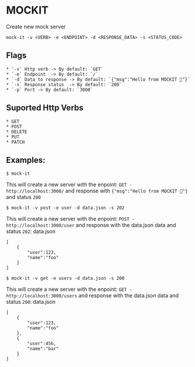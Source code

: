 # MOCKIT

Create new mock server

```
mock-it -v <VERB> -e <ENDPOINT> -d <RESPONSE_DATA> -s <STATUS_CODE>
```

## Flags
    * `-v` Http verb -> By default: `GET`
    * `-e` Endpoint  -> By default: `/`
    * `-d` Data to response -> By default: `{"msg":"Hello from MOCKIT 🧉"}`
    * `-s` Response status  -> By default: `200`
    * `-p` Port -> By default: `3000`

## Suported Http Verbs 
    * GET
    * POST
    * DELETE
    * PUT
    * PATCH


## Examples:
```
$ mock-it
```
This will create a new server with the enpoint:
`GET - http://localhost:3000/` and response with `{"msg":"Hello from MOCKIT 🧉"}` and status `200`



```
$ mock-it -v post -e user -d data.json -s 202
```
This will create a new server with the enpoint:
`POST - http://localhost:3000/user` and response with the data.json data and status `202`:
data.json
```
[
    {
        "user":123,
        "name":"foo"
    }
]

```



```
$ mock-it -v get -e users -d data.json -s 200
```
This will create a new server with the enpoint:
`GET - http://localhost:3000/users` and response with the data.json data and status `200`:
data.json
```
[
    {
        "user":123,
        "name":"foo"
    },
    {
        "user":456,
        "name":"bar"
    }
]

```
